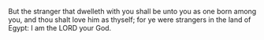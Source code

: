 But the stranger that dwelleth with you shall be unto you as one born among you, and thou shalt love him as thyself; for ye were strangers in the land of Egypt: I am the LORD your God.
